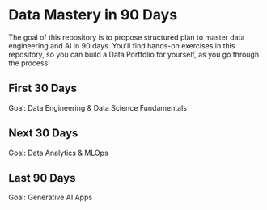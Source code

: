 # Data Mastery in 90 Days

The goal of this repository is to propose structured plan to master data engineering and AI in 90 days.
You'll find hands-on exercises in this repository, so you can build a Data Portfolio for yourself, as you go through the process!

## First 30 Days

Goal: Data Engineering & Data Science Fundamentals

## Next 30 Days

Goal: Data Analytics & MLOps

## Last 90 Days

Goal: Generative AI Apps
